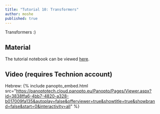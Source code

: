 ```yaml
---
title: "Tutorial 10: Transformers"
author: moshe
published: true
---
```


Transformers :)

## Material

The tutorial notebook can be viewed [here](https://nbviewer.org/github/vistalab-technion/cs236781-tutorials/blob/master/t10-%20Transformers/tutorial10-Transformers.ipynb?flush_cache=true).

## Video (requires Technion account)
Hebrew:
{% include panopto_embed.html src="https://panoptotech.cloud.panopto.eu/Panopto/Pages/Viewer.aspx?id=3838ffa6-4bb7-4820-a328-b017009fa135&autoplay=false&offerviewer=true&showtitle=true&showbrand=false&start=0&interactivity=all" %}
